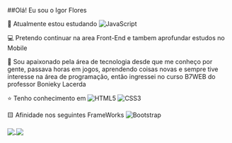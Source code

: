 ##Olá! Eu sou o Igor Flores

🌱 Atualmente estou estudando ![JavaScript](https://img.shields.io/badge/javascript-%23323330.svg?logo=javascript&logoColor=%23F7DF1E) 

💻 Pretendo continuar na area Front-End e tambem aprofundar estudos no Mobile

🤵 Sou apaixonado pela área de tecnologia desde que me conheço por gente, passava horas em jogos, aprendendo coisas novas e sempre tive interesse na área de programação, então ingressei no curso B7WEB do professor Bonieky Lacerda

⭐ Tenho conhecimento em ![HTML5](https://img.shields.io/badge/html5-%23E34F26.svg?logo=html5&logoColor=white) ![CSS3](https://img.shields.io/badge/css3-%231572B6.svg?logo=css3&logoColor=white)

🟨 Afinidade nos seguintes FrameWorks ![Bootstrap](https://img.shields.io/badge/bootstrap-%23563D7C.svg?logo=bootstrap&logoColor=white)


<a href="https://github.com/IFloress/github-readme-stats&count">
  <img align="center" src="https://github-readme-stats.vercel.app/api?username=IFloress&_private=true&show_icons=true&theme=dracula" />
</a>
<a href="https://github.com/IFloress/github-readme-stats">
  <img align="center" src="https://github-readme-stats.vercel.app/api/top-langs/?username=IFloress&hide_progress=true_icons=true&theme=dracula&layout=compact" />
</a>

